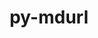 ---
title: "py-mdurl"
layout: cache
categories: [package, develop-2023-12-03]
meta: {"versions": ["0.1.2"], "compilers": ["apple-clang@=15.0.0", "gcc@=11.3.0", "gcc@=7.5.0"], "oss": ["ubuntu18.04", "ubuntu22.04", "ventura"], "platforms": ["darwin", "linux"], "targets": ["aarch64", "x86_64_v3"], "stacks": ["ml-darwin-aarch64-mps", "ml-linux-x86_64-cpu", "ml-linux-x86_64-cuda", "ml-linux-x86_64-rocm", "radiuss", "root"], "num_specs": 3, "num_specs_by_stack": {"ml-darwin-aarch64-mps": 1, "root": 3, "radiuss": 1, "ml-linux-x86_64-cpu": 1, "ml-linux-x86_64-rocm": 1, "ml-linux-x86_64-cuda": 1}}
spec_details: [{"hash": "xcokidrujhajv7tpqvbitkl5x2jao4b3", "compiler": "apple-clang@=15.0.0", "versions": ["0.1.2"], "os": "ventura", "platform": "darwin", "target": "aarch64", "variants": ["build_system=python_pip"], "stacks": ["ml-darwin-aarch64-mps", "root"], "size": "-", "tarball": "https://binaries.spack.io/releases/develop-2023-12-03/build_cache/darwin-ventura-aarch64/apple-clang-15.0.0/py-mdurl-0.1.2/darwin-ventura-aarch64-apple-clang-15.0.0-py-mdurl-0.1.2-xcokidrujhajv7tpqvbitkl5x2jao4b3.spack"}, {"hash": "ucc7m4k6ajffxktugedelvgy4syc7qj3", "compiler": "gcc@=7.5.0", "versions": ["0.1.2"], "os": "ubuntu18.04", "platform": "linux", "target": "x86_64_v3", "variants": ["build_system=python_pip"], "stacks": ["root", "radiuss"], "size": "-", "tarball": "https://binaries.spack.io/releases/develop-2023-12-03/build_cache/linux-ubuntu18.04-x86_64_v3/gcc-7.5.0/py-mdurl-0.1.2/linux-ubuntu18.04-x86_64_v3-gcc-7.5.0-py-mdurl-0.1.2-ucc7m4k6ajffxktugedelvgy4syc7qj3.spack"}, {"hash": "2zxlsrw3q5xbdmwzao6u2wocdpvgfi67", "compiler": "gcc@=11.3.0", "versions": ["0.1.2"], "os": "ubuntu22.04", "platform": "linux", "target": "x86_64_v3", "variants": ["build_system=python_pip"], "stacks": ["ml-linux-x86_64-cpu", "root", "ml-linux-x86_64-rocm", "ml-linux-x86_64-cuda"], "size": "-", "tarball": "https://binaries.spack.io/releases/develop-2023-12-03/build_cache/linux-ubuntu22.04-x86_64_v3/gcc-11.3.0/py-mdurl-0.1.2/linux-ubuntu22.04-x86_64_v3-gcc-11.3.0-py-mdurl-0.1.2-2zxlsrw3q5xbdmwzao6u2wocdpvgfi67.spack"}]
---
